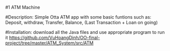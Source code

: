 #1 ATM Machine

#Description: Simple Otta ATM app with some basic funtions such as: Deposit, withdraw, Transfer, Balance, (Last Transaction + Loan on going)

#Installation: download all the Java files and use appropriate program to run it https://github.com/VuHoangDinh/OO-final-project/tree/master/ATM_System/src/ATM
